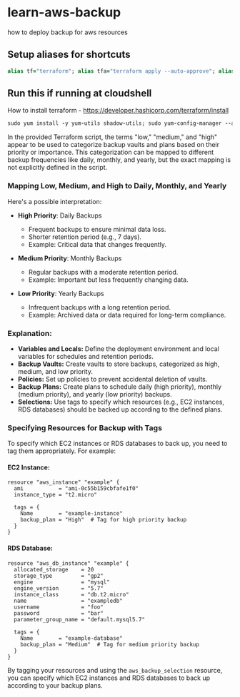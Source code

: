 # learn-aws-backup
how to deploy backup for aws resources

## Setup aliases for shortcuts
```ruby
alias tf="terraform"; alias tfa="terraform apply --auto-approve"; alias tfd="terraform destroy --auto-approve"; alias tfm="terraform init; terraform fmt; terraform validate; terraform plan"
```
## Run this if running at cloudshell
How to install terraform - https://developer.hashicorp.com/terraform/install
```ruby
sudo yum install -y yum-utils shadow-utils; sudo yum-config-manager --add-repo https://rpm.releases.hashicorp.com/AmazonLinux/hashicorp.repo; sudo yum -y install terraform; terraform init
```

In the provided Terraform script, the terms "low," "medium," and "high" appear to be used to categorize backup vaults and plans based on their priority or importance. This categorization can be mapped to different backup frequencies like daily, monthly, and yearly, but the exact mapping is not explicitly defined in the script.

### Mapping Low, Medium, and High to Daily, Monthly, and Yearly

Here's a possible interpretation:

- **High Priority**: Daily Backups
  - Frequent backups to ensure minimal data loss.
  - Shorter retention period (e.g., 7 days).
  - Example: Critical data that changes frequently.

- **Medium Priority**: Monthly Backups
  - Regular backups with a moderate retention period.
  - Example: Important but less frequently changing data.

- **Low Priority**: Yearly Backups
  - Infrequent backups with a long retention period.
  - Example: Archived data or data required for long-term compliance.

### Explanation:
- **Variables and Locals:** Define the deployment environment and local variables for schedules and retention periods.
- **Backup Vaults:** Create vaults to store backups, categorized as high, medium, and low priority.
- **Policies:** Set up policies to prevent accidental deletion of vaults.
- **Backup Plans:** Create plans to schedule daily (high priority), monthly (medium priority), and yearly (low priority) backups.
- **Selections:** Use tags to specify which resources (e.g., EC2 instances, RDS databases) should be backed up according to the defined plans.

### Specifying Resources for Backup with Tags
To specify which EC2 instances or RDS databases to back up, you need to tag them appropriately. For example:

#### EC2 Instance:
```hcl
resource "aws_instance" "example" {
  ami           = "ami-0c55b159cbfafe1f0"
  instance_type = "t2.micro"
  
  tags = {
    Name        = "example-instance"
    backup_plan = "High"  # Tag for high priority backup
  }
}
```

#### RDS Database:
```hcl
resource "aws_db_instance" "example" {
  allocated_storage    = 20
  storage_type         = "gp2"
  engine               = "mysql"
  engine_version       = "5.7"
  instance_class       = "db.t2.micro"
  name                 = "exampledb"
  username             = "foo"
  password             = "bar"
  parameter_group_name = "default.mysql5.7"
  
  tags = {
    Name        = "example-database"
    backup_plan = "Medium"  # Tag for medium priority backup
  }
}
```

By tagging your resources and using the `aws_backup_selection` resource, you can specify which EC2 instances and RDS databases to back up according to your backup plans.
